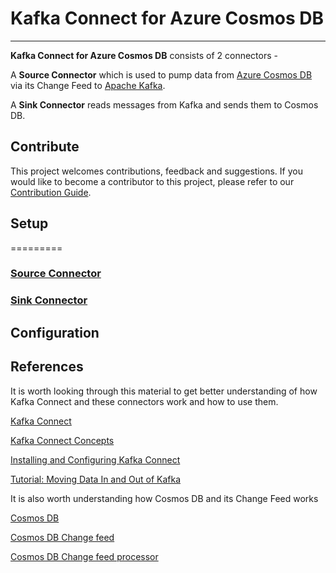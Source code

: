# Kafka Connect for Azure Cosmos DB
________________________

**Kafka Connect for Azure Cosmos DB** consists of 2 connectors -

A **Source Connector** which is used to pump data from [Azure Cosmos DB](https://azure.microsoft.com/services/cosmos-db//) via its Change Feed to [Apache Kafka](https://kafka.apache.org/). 

A **Sink Connector** reads messages from Kafka and sends them to Cosmos DB. 

## Contribute
This project welcomes contributions, feedback and suggestions. 
If you would like to become a contributor to this project, please refer to our [Contribution Guide](CONTRIBUTING.MD).

## Setup
=========

### [Source Connector](doc/README_Source.md)

### [Sink Connector](doc/README_Sink.md)


## Configuration


## References
It is worth looking through this material to get better understanding of how Kafka Connect and these connectors work and how to use them. 

[Kafka Connect](https://docs.confluent.io/current/connect/index.html)

[Kafka Connect Concepts](https://docs.confluent.io/current/connect/concepts.html)

[Installing and Configuring Kafka Connect](https://docs.confluent.io/current/connect/userguide.html)

[Tutorial: Moving Data In and Out of Kafka](https://docs.confluent.io/current/connect/quickstart.html)

It is also worth understanding how Cosmos DB and its Change Feed works

[Cosmos DB](https://docs.microsoft.com/en-us/azure/cosmos-db/introduction)

[Cosmos DB Change feed](https://docs.microsoft.com/azure/cosmos-db/change-feed)

[Cosmos DB Change feed processor](https://docs.microsoft.com/en-us/azure/cosmos-db/change-feed-processor)